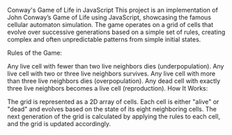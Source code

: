 Conway's Game of Life in JavaScript
This project is an implementation of John Conway’s Game of Life using JavaScript, showcasing the famous cellular automaton simulation. The game operates on a grid of cells that evolve over successive generations based on a simple set of rules, creating complex and often unpredictable patterns from simple initial states.

Rules of the Game:

Any live cell with fewer than two live neighbors dies (underpopulation).
Any live cell with two or three live neighbors survives.
Any live cell with more than three live neighbors dies (overpopulation).
Any dead cell with exactly three live neighbors becomes a live cell (reproduction).
How It Works:

The grid is represented as a 2D array of cells.
Each cell is either "alive" or "dead" and evolves based on the state of its eight neighboring cells.
The next generation of the grid is calculated by applying the rules to each cell, and the grid is updated accordingly.
